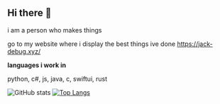 ## Hi there 👋
i am a person who makes things

go to my website where i display the best things ive done
https://jack-debug.xyz/

__languages i work in__

python, c#, js, java, c, swiftui, rust

![GitHub stats](https://github-readme-stats.vercel.app/api?username=jaevibing&show_icons=true&theme=onedark)
[![Top Langs](https://github-readme-stats.vercel.app/api/top-langs/?username=jaevibing&show_icons=true&theme=onedark&hide=java)](https://github.com/anuraghazra/github-readme-stats)

